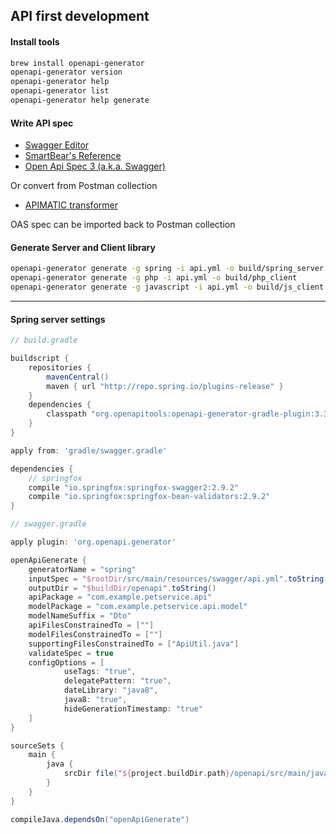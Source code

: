 ## API first development

#### Install tools
```bash
brew install openapi-generator
openapi-generator version
openapi-generator help
openapi-generator list
openapi-generator help generate
```

#### Write API spec

- [Swagger Editor](https://swagger.io/tools/swagger-editor/)
- [SmartBear's Reference](https://swagger.io/docs/specification/about/)
- [Open Api Spec 3 (a.k.a. Swagger)](https://github.com/OAI/OpenAPI-Specification/tree/master/versions)

Or convert from Postman collection
- [APIMATIC transformer](https://www.apimatic.io/transformer)

OAS spec can be imported back to Postman collection

#### Generate Server and Client library
```bash
openapi-generator generate -g spring -i api.yml -o build/spring_server
openapi-generator generate -g php -i api.yml -o build/php_client
openapi-generator generate -g javascript -i api.yml -o build/js_client
```

---

#### Spring server settings
```groovy
// build.gradle

buildscript {
    repositories {
        mavenCentral()
        maven { url "http://repo.spring.io/plugins-release" }
    }
    dependencies {
        classpath "org.openapitools:openapi-generator-gradle-plugin:3.3.0"
    }
}

apply from: 'gradle/swagger.gradle'

dependencies {
    // springfox
    compile "io.springfox:springfox-swagger2:2.9.2"
    compile "io.springfox:springfox-bean-validators:2.9.2"
}
```
```groovy
// swagger.gradle

apply plugin: 'org.openapi.generator'

openApiGenerate {
    generatorName = "spring"
    inputSpec = "$rootDir/src/main/resources/swagger/api.yml".toString()
    outputDir = "$buildDir/openapi".toString()
    apiPackage = "com.example.petservice.api"
    modelPackage = "com.example.petservice.api.model"
    modelNameSuffix = "Dto"
    apiFilesConstrainedTo = [""]
    modelFilesConstrainedTo = [""]
    supportingFilesConstrainedTo = ["ApiUtil.java"]
    validateSpec = true
    configOptions = [
            useTags: "true",
            delegatePattern: "true",
            dateLibrary: "java8",
            java8: "true",
            hideGenerationTimestamp: "true"
    ]
}

sourceSets {
    main {
        java {
            srcDir file("${project.buildDir.path}/openapi/src/main/java")
        }
    }
}

compileJava.dependsOn("openApiGenerate")
```